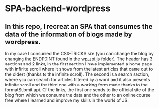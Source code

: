 # SPA-backend-wordpress
## In this repo, I recreat an SPA that consumes the data of the information of blogs made by wordpress. 
In my case I consumed the CSS-TRICKS site (you can change the blog by changing the ENDPOINT found in the wp_api.js folder).
The header has 3 sections and 2 links, in the first section I have implemented a home page with infinite scroll where it shows from the latest articles that came out to the oldest (thanks to the infinite scroll).
The second is a search section, where you can search for articles filtered by a word and it also presents infinite scroll and the third one with a working form made thanks to the formatSubmit api.
Of the links, the first one sends to the official site of the blog from which we consume the data and the other to an online course free where I learned and improve my skills in the world of JS.
